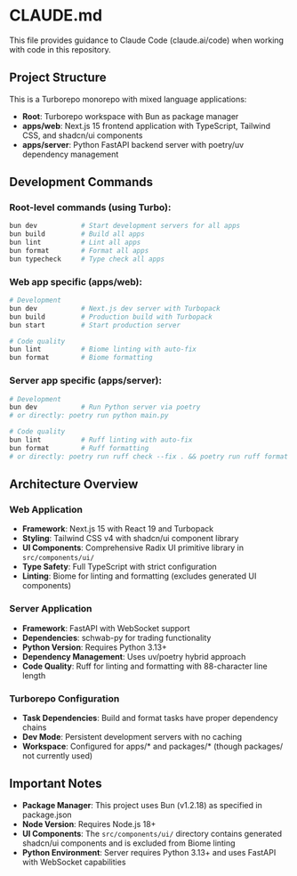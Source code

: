 # CLAUDE.md

This file provides guidance to Claude Code (claude.ai/code) when working with code in this repository.

## Project Structure

This is a Turborepo monorepo with mixed language applications:

- **Root**: Turborepo workspace with Bun as package manager
- **apps/web**: Next.js 15 frontend application with TypeScript, Tailwind CSS, and shadcn/ui components
- **apps/server**: Python FastAPI backend server with poetry/uv dependency management

## Development Commands

### Root-level commands (using Turbo):
```bash
bun dev           # Start development servers for all apps
bun build         # Build all apps
bun lint          # Lint all apps
bun format        # Format all apps
bun typecheck     # Type check all apps
```

### Web app specific (apps/web):
```bash
# Development
bun dev           # Next.js dev server with Turbopack
bun build         # Production build with Turbopack
bun start         # Start production server

# Code quality
bun lint          # Biome linting with auto-fix
bun format        # Biome formatting
```

### Server app specific (apps/server):
```bash
# Development
bun dev           # Run Python server via poetry
# or directly: poetry run python main.py

# Code quality
bun lint          # Ruff linting with auto-fix
bun format        # Ruff formatting
# or directly: poetry run ruff check --fix . && poetry run ruff format .
```

## Architecture Overview

### Web Application
- **Framework**: Next.js 15 with React 19 and Turbopack
- **Styling**: Tailwind CSS v4 with shadcn/ui component library
- **UI Components**: Comprehensive Radix UI primitive library in `src/components/ui/`
- **Type Safety**: Full TypeScript with strict configuration
- **Linting**: Biome for linting and formatting (excludes generated UI components)

### Server Application
- **Framework**: FastAPI with WebSocket support
- **Dependencies**: schwab-py for trading functionality
- **Python Version**: Requires Python 3.13+
- **Dependency Management**: Uses uv/poetry hybrid approach
- **Code Quality**: Ruff for linting and formatting with 88-character line length

### Turborepo Configuration
- **Task Dependencies**: Build and format tasks have proper dependency chains
- **Dev Mode**: Persistent development servers with no caching
- **Workspace**: Configured for apps/* and packages/* (though packages/ not currently used)

## Important Notes

- **Package Manager**: This project uses Bun (v1.2.18) as specified in package.json
- **Node Version**: Requires Node.js 18+
- **UI Components**: The `src/components/ui/` directory contains generated shadcn/ui components and is excluded from Biome linting
- **Python Environment**: Server requires Python 3.13+ and uses FastAPI with WebSocket capabilities